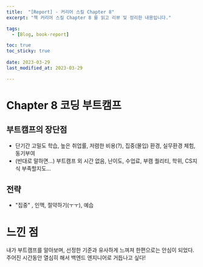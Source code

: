 ```yaml
---
title:  "[Report] - 커리어 스킬 Chapter 8"
excerpt: "책 커리어 스킬 Chapter 8 를 읽고 리뷰 및 정리한 내용입니다."

tags:
  - [Blog, book-report]

toc: true
toc_sticky: true
 
date: 2023-03-29
last_modified_at: 2023-03-29

---
```


# Chapter 8 코딩 부트캠프

## 부트캠프의 장단점

- 단기간 고밀도 학습, 높은 취업률, 저렴한 비용(?), 집중(몰입) 환경, 실무환경 체험, 동기부여
- (반대로 말하면...) 부트캠프 외 시간 없음, 난이도, 수업료, 부캠 퀄리티, 학위, CS지식 부족할지도...

## 전략

- "집중" , 인맥, 절약하기(ㅜㅜ), 예습


# 느낀 점

내가 부트캠프를 알아보며, 선정한 기준과 유사하게 느껴져 한편으로는 안심이 되었다. 주어진 시간동안 열심히 해서 백엔드 엔지니어로 거듭나고 싶다!